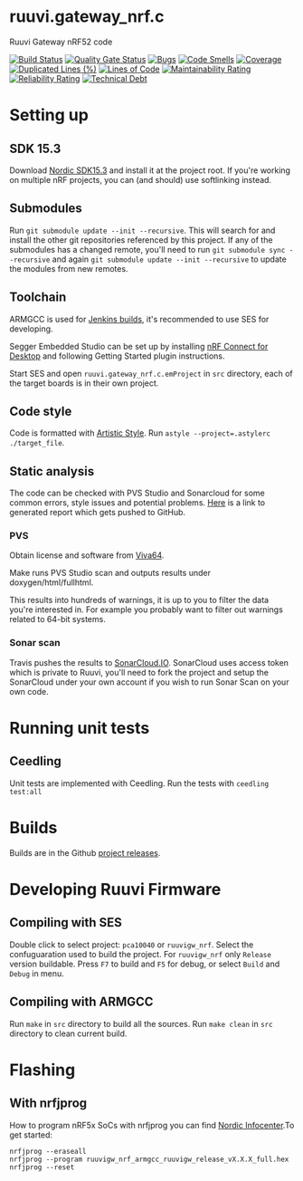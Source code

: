 # ruuvi.gateway_nrf.c
Ruuvi Gateway nRF52 code

[![Build Status](https://travis-ci.org/ruuvi/ruuvi.gateway_nrf.c.svg?branch=master)](https://travis-ci.org/ruuvi/ruuvi.gateway_nrf.c)
[![Quality Gate Status](https://sonarcloud.io/api/project_badges/measure?project=ruuvi.gateway_nrf.c.c&metric=alert_status)](https://sonarcloud.io/dashboard?id=ruuvi.gateway_nrf.c.c)
[![Bugs](https://sonarcloud.io/api/project_badges/measure?project=ruuvi.gateway_nrf.c.c&metric=bugs)](https://sonarcloud.io/dashboard?id=ruuvi.gateway_nrf.c.c)
[![Code Smells](https://sonarcloud.io/api/project_badges/measure?project=ruuvi.gateway_nrf.c.c&metric=code_smells)](https://sonarcloud.io/dashboard?id=ruuvi.gateway_nrf.c.c)
[![Coverage](https://sonarcloud.io/api/project_badges/measure?project=ruuvi.gateway_nrf.c.c&metric=coverage)](https://sonarcloud.io/dashboard?id=ruuvi.gateway_nrf.c.c)
[![Duplicated Lines (%)](https://sonarcloud.io/api/project_badges/measure?project=ruuvi.gateway_nrf.c.c&metric=duplicated_lines_density)](https://sonarcloud.io/dashboard?id=ruuvi.gateway_nrf.c.c)
[![Lines of Code](https://sonarcloud.io/api/project_badges/measure?project=ruuvi.gateway_nrf.c.c&metric=ncloc)](https://sonarcloud.io/dashboard?id=ruuvi.gateway_nrf.c.c)
[![Maintainability Rating](https://sonarcloud.io/api/project_badges/measure?project=ruuvi.gateway_nrf.c.c&metric=sqale_rating)](https://sonarcloud.io/dashboard?id=ruuvi.gateway_nrf.c.c)
[![Reliability Rating](https://sonarcloud.io/api/project_badges/measure?project=ruuvi.gateway_nrf.c.c&metric=reliability_rating)](https://sonarcloud.io/dashboard?id=ruuvi.gateway_nrf.c.c)
[![Technical Debt](https://sonarcloud.io/api/project_badges/measure?project=ruuvi.gateway_nrf.c.c&metric=sqale_index)](https://sonarcloud.io/dashboard?id=ruuvi.gateway_nrf.c.c)

# Setting up
## SDK 15.3
Download [Nordic SDK15.3](https://developer.nordicsemi.com/nRF5_SDK/nRF5_SDK_v15.x.x/) and install it at the project root.
If you're working on multiple nRF projects, you can (and should) use softlinking instead.

## Submodules
Run `git submodule update --init --recursive`. This will search for and install the other git repositories referenced by this project. If any of the submodules has a changed remote, you'll need to run `git submodule sync --recursive` and again `git submodule update --init --recursive` to update the modules from new remotes. 

## Toolchain
ARMGCC is used for [Jenkins builds](http://jenkins.ruuvi.com/job/ruuvi.gateway_nrf.c/), it's recommended to use SES for developing.
 
Segger Embedded Studio can be set up by installing [nRF Connect for Desktop](https://www.nordicsemi.com/?sc_itemid=%7BB935528E-8BFA-42D9-8BB5-83E2A5E1FF5C%7D) 
and following Getting Started plugin instructions.

Start SES and open `ruuvi.gateway_nrf.c.emProject` in `src` directory, each of the target boards is in their own project.

## Code style
Code is formatted with [Artistic Style](http://astyle.sourceforge.net). 
Run `astyle --project=.astylerc ./target_file`.

## Static analysis
The code can be checked with PVS Studio and Sonarcloud for some common errors, style issues and potential problems. [Here](https://ruuvi.github.io/ruuvi.gateway_nrf.c/fullhtml/index.html) is a link to generated report which gets pushed to GitHub.


### PVS
Obtain license and software from [Viva64](https://www.viva64.com/en/pvs-studio/).

Make runs PVS Studio scan and outputs results under doxygen/html/fullhtml. 

This results into hundreds of warnings, it is up to you to filter the data you're interested in. For example you probably want to filter out warnings related to 64-bit systems. 

### Sonar scan
Travis pushes the results to [SonarCloud.IO](https://sonarcloud.io/dashboard?id=ruuvi.gateway_nrf.c.c).
SonarCloud uses access token which is private to Ruuvi, you'll need to fork the project and setup
the SonarCloud under your own account if you wish to run Sonar Scan on your own code.

# Running unit tests
## Ceedling
Unit tests are implemented with Ceedling. Run the tests with
`ceedling test:all`

# Builds
Builds are in the Github [project releases](https://github.com/ruuvi/ruuvi.gateway_nrf.c/releases).

# Developing Ruuvi Firmware
## Compiling with SES
Double click to select project: `pca10040` or `ruuvigw_nrf`. 
Select the confuguaration used to build the project. For `ruuvigw_nrf` only `Release` version buildable.
Press `F7` to build and `F5` for debug, or select `Build` and `Debug` in menu.

## Compiling with ARMGCC
Run `make` in `src` directory to build all the sources. 
Run `make clean` in `src` directory to clean current build.

# Flashing
## With nrfjprog
How to program nRF5x SoCs with nrfjprog you can find [Nordic Infocenter](https://infocenter.nordicsemi.com/index.jsp?topic=%2Fug_nrf5x_cltools%2FUG%2Fcltools%2Fnrf5x_nrfjprogexe.html).To get started:
```
nrfjprog --eraseall
nrfjprog --program ruuvigw_nrf_armgcc_ruuvigw_release_vX.X.X_full.hex
nrfjprog --reset
```
